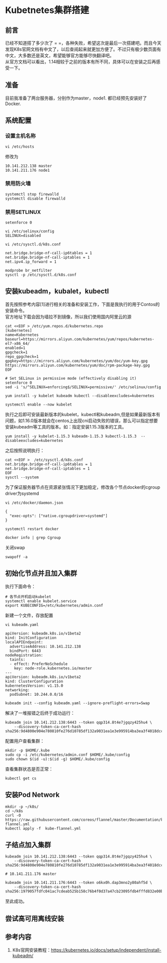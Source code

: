 # Kubetnetes集群搭建
## 前言
已经不知道搭了多少次了 = =，各种失败，希望这次是最后一次搭建吧。而且今天发现K8s官网文档有中文了，以后查阅起来就更加方便了。不过只有极少数页面有中文，大多数还是英文，希望能够官方能够尽快翻译吧。  
从官方文档可以看出，1.14相较于之前的版本有所不同，具体可以在安装之后再感受一下。

## 准备
目前我准备了两台服务器，分别作为master，node1.
都已经预先安装好了Docker.
## 系统配置
### 设置主机名称
```
vi /etc/hosts
```
修改为
```
10.141.212.138 master
10.141.211.176 node1
```
### 禁用防火墙

```
systemctl stop firewalld
systemctl disable firewalld
```

### 禁用SETLINUX

```
setenforce 0

vi /etc/selinux/config
SELINUX=disabled
```

```
vi /etc/sysctl.d/k8s.conf

net.bridge.bridge-nf-call-ip6tables = 1
net.bridge.bridge-nf-call-iptables = 1
net.ipv4.ip_forward = 1

modprobe br_netfilter
sysctl -p /etc/sysctl.d/k8s.conf
```
## 安装kubeadm，kubalet，kubectl
首先按照参考内容[1]进行相关的准备和安装工作，下面是我执行的用于Contos的安装命令。  
官方地址下载会因为墙拉不到镜像，所以我们使用国内阿里云的源
```
cat <<EOF > /etc/yum.repos.d/kubernetes.repo
[kubernetes]
name=Kubernetes
baseurl=https://mirrors.aliyun.com/kubernetes/yum/repos/kubernetes-el7-x86_64/
enabled=1
gpgcheck=1
repo_gpgcheck=1
gpgkey=https://mirrors.aliyun.com/kubernetes/yum/doc/yum-key.gpg https://mirrors.aliyun.com/kubernetes/yum/doc/rpm-package-key.gpg
EOF

# Set SELinux in permissive mode (effectively disabling it)
setenforce 0
sed -i 's/^SELINUX=enforcing$/SELINUX=permissive/' /etc/selinux/config

yum install -y kubelet kubeadm kubectl --disableexcludes=kubernetes

systemctl enable --now kubelet

```

执行之后即可安装最新版本的kubelet，kubectl和kubeadm,但是如果最新版本有问题，如1.16.0版本就会在centos上出现cni启动失败的错误，那么可以指定想要安装kubeadm等工具的版本。如：指定安装1.15.3版本的工具。

```shell
yum install -y kubelet-1.15.3 kubeadm-1.15.3 kubectl-1.15.3  --disableexcludes=kubernetes
```



之后按照说明执行：
```
cat <<EOF >  /etc/sysctl.d/k8s.conf
net.bridge.bridge-nf-call-ip6tables = 1
net.bridge.bridge-nf-call-iptables = 1
EOF
sysctl --system
```
为了保证服务器节点在资源紧张情况下更加稳定，修改各个节点docker的cgroup driver为systemd

```
vi /etc/docker/daemon.json

{
  "exec-opts": ["native.cgroupdriver=systemd"]
}

systemctl restart docker

docker info | grep Cgroup
```

关闭swap
```
swapoff -a
```
## 初始化节点并且加入集群
执行下面命令：
```
# 各节点开机启动kubelet
systemctl enable kubelet.service
export KUBECONFIG=/etc/kubernetes/admin.conf
```

新建一个文件，存放配置

```
vi kubeadm.yaml

apiVersion: kubeadm.k8s.io/v1beta2
kind: InitConfiguration
localAPIEndpoint:
  advertiseAddress: 10.141.212.138
  bindPort: 6443
nodeRegistration:
  taints:
  - effect: PreferNoSchedule
    key: node-role.kubernetes.io/master
---
apiVersion: kubeadm.k8s.io/v1beta2
kind: ClusterConfiguration
kubernetesVersion: v1.15.0
networking:
  podSubnet: 10.244.0.0/16

kubeadm init --config kubeadm.yaml --ignore-preflight-errors=Swap
```
解决了一堆报错之后终于成功运行：
```
kubeadm join 10.141.212.138:6443 --token qqp314.8t4e7jgqzy425hu4 \
    --discovery-token-ca-cert-hash sha256:9d4800e904e780810fe276d10785df132a9031ea1e3e995914ba3ea3f4018dcc
```

配置用户查看集群：
```
mkdir -p $HOME/.kube
sudo cp -i /etc/kubernetes/admin.conf $HOME/.kube/config
sudo chown $(id -u):$(id -g) $HOME/.kube/config
```
查看集群状态是否正常：
```
kubectl get cs
```

## 安装Pod Network
```
mkdir -p ~/k8s/
cd ~/k8s
curl -O https://raw.githubusercontent.com/coreos/flannel/master/Documentation/kube-flannel.yml
kubectl apply -f  kube-flannel.yml
```

## 子结点加入集群
```
kubeadm join 10.141.212.138:6443 --token qqp314.8t4e7jgqzy425hu4 \
    --discovery-token-ca-cert-hash sha256:9d4800e904e780810fe276d10785df132a9031ea1e3e995914ba3ea3f4018dcc
    
# 10.141.211.176 master

kubeadm join 10.141.211.176:6443 --token o6kx0h.dap3mno2y80ahf5d \
    --discovery-token-ca-cert-hash sha256:1979057fdfc041ac7cdeab525b158c76b4f0d37a47cb23095fdb4fffd832e00b
```

至此成功。





## 尝试高可用离线安装



## 参考内容
1. K8s官网安装教程：https://kubernetes.io/docs/setup/independent/install-kubeadm/
